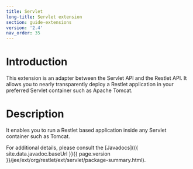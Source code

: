 ```yaml
---
title: Servlet
long-title: Servlet extension
section: guide-extensions
version: '2.4'
nav_order: 35
---
```

# Introduction

This extension is an adapter between the Servlet API and the Restlet
API. It allows you to nearly transparently deploy a Restlet application
in your preferred Servlet container such as Apache Tomcat.

# Description

It enables you to run a Restlet based application inside any Servlet
container such as Tomcat.

For additional details, please consult the
[Javadocs]({{ site.data.javadoc.baseUrl }}{{ page.version }}/jee/ext/org/restlet/ext/servlet/package-summary.html).
